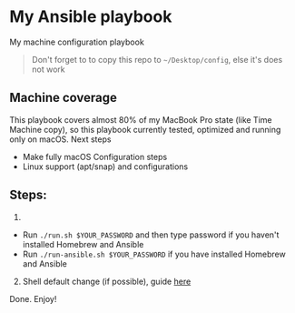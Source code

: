 # My Ansible playbook

My machine configuration playbook

> Don't forget to to copy this repo to `~/Desktop/config`, else it's does not work

## Machine coverage

This playbook covers almost 80% of my MacBook Pro state (like Time Machine copy), so this playbook currently tested, optimized and running only on macOS. Next steps

- Make fully macOS Configuration steps
- Linux support (apt/snap) and configurations

## Steps:

1.
  - Run `./run.sh $YOUR_PASSWORD` and then type password if you haven't installed Homebrew and Ansible
  - Run `./run-ansible.sh $YOUR_PASSWORD` if you have installed Homebrew and Ansible

2. Shell default change (if possible), guide [here](https://stackoverflow.com/a/26321141)

Done. Enjoy!

